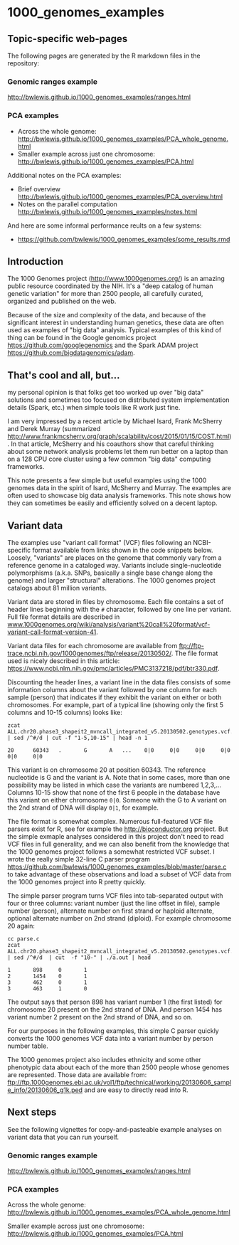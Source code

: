 # 1000_genomes_examples


## Topic-specific web-pages

The following pages are generated by the R markdown files in the repository:

### Genomic ranges example
http://bwlewis.github.io/1000_genomes_examples/ranges.html

### PCA examples

- Across the whole genome: http://bwlewis.github.io/1000_genomes_examples/PCA_whole_genome.html
- Smaller example across just one chromosome: http://bwlewis.github.io/1000_genomes_examples/PCA.html

Additional notes on the PCA examples:

- Brief overview http://bwlewis.github.io/1000_genomes_examples/PCA_overview.html
- Notes on the parallel computation http://bwlewis.github.io/1000_genomes_examples/notes.html

And here are some informal performance reults on a few systems:

- https://github.com/bwlewis/1000_genomes_examples/some_results.rmd



## Introduction


The 1000 Genomes project (http://www.1000genomes.org/) is an amazing public
resource coordinated by the NIH. It's a "deep catalog of human genetic
variation" for more than 2500 people, all carefully curated, organized and
published on the web.

Because of the size and complexity of the data, and because of the significant
interest in understanding human genetics, these data are often used as examples
of "big data" analysis. Typical examples of this kind of thing can be found
in the Google genomics project https://github.com/googlegenomics and the Spark
ADAM project https://github.com/bigdatagenomics/adam.

## That's cool and all, but...

my personal opinion is that folks get too worked up over "big data" solutions
and sometimes too focused on distributed system implementation details (Spark,
etc.) when simple tools like R work just fine.

I am very impressed by a recent article by Michael Isard, Frank McSherry and
Derek Murray (summarized 
http://www.frankmcsherry.org/graph/scalability/cost/2015/01/15/COST.html).  In
that article, McSherry and his coauthors show that careful thinking about some
network analysis problems let them run better on a laptop than on a 128 CPU
core cluster using a few common "big data" computing frameworks.

This note presents a few simple but useful examples using the 1000 genomes data
in the spirit of Isard, McSherry and Murray. The examples are often used to
showcase big data analysis frameworks. This note shows how they can sometimes
be easily and efficiently solved on a decent laptop.

## Variant data

The examples use "variant call format" (VCF) files following an NCBI-specific
format available from links shown in the code snippets below. Loosely,
"variants" are places on the genome that commonly vary from a reference genome in a
cataloged way. Variants include single-nucleotide polymorphisms (a.k.a. SNPs,
basically a single base change along the genome) and larger "structural"
alterations. The 1000 genomes project catalogs about 81 million variants.

Variant data are stored in files by chromosome. Each file contains a set of
header lines beginning with the `#` character, followed by one line per
variant. 
Full file format details are described in
www.1000genomes.org/wiki/analysis/variant%20call%20format/vcf-variant-call-format-version-41.

Variant data files for each chromosome are available from
ftp://ftp-trace.ncbi.nih.gov/1000genomes/ftp/release/20130502/.
The file format used is nicely described in this article:
https://www.ncbi.nlm.nih.gov/pmc/articles/PMC3137218/pdf/btr330.pdf.

Discounting the header lines, a variant line in the data files consists of some
information columns about the variant followed by one column for each sample
(person) that indicates if they exhibit the variant on either or both
chromosomes. For example, part of a typical line (showing only the first 5
columns and 10-15 columns) looks like:

```
zcat ALL.chr20.phase3_shapeit2_mvncall_integrated_v5.20130502.genotypes.vcf.gz | sed /^#/d | cut -f "1-5,10-15" | head -n 1

20      60343   .       G       A   ...    0|0     0|0     0|0     0|0     0|0     0|0
```
This variant is on chromosome 20 at position 60343. The reference nucleotide is G and
the variant is A. Note that in some cases, more than one possibility may be listed
in which case the variants are numbered 1,2,3,...
Columns 10-15 show that none of the first 6 people in the database
have this variant on either chromosome `0|0`. Someone with the G to A variant
on the 2nd strand of DNA will display `0|1`, for example.

The file format is somewhat complex.
Numerous full-featured VCF file parsers exist for R, see for example 
the http://bioconductor.org project. But the simple
exmaple analyses considered in this project don't need to read VCF files in full
generality, and we can also benefit from the knowledge that the 1000 genomes
project follows a somewhat restricted VCF subset. I wrote the really simple
32-line C parser program
https://github.com/bwlewis/1000_genomes_examples/blob/master/parse.c to take
advantage of these observations and load a subset of VCF data from the 1000
genomes project into R pretty quickly.

The simple parser program turns VCF files into tab-separated output with four
or three columns: variant number (just the line offset in file), sample number
(person), alternate number on first strand or haploid alternate, optional
alternate number on 2nd strand (diploid). For example chromosome 20 again:
```
cc parse.c
zcat ALL.chr20.phase3_shapeit2_mvncall_integrated_v5.20130502.genotypes.vcf.gz  | sed /^#/d  | cut  -f "10-" | ./a.out | head

1       898     0       1
2       1454    0       1
3       462     0       1
3       463     1       0
```
The output says that person 898 has variant number 1 (the first listed) for
chromosome 20 present on the 2nd strand of DNA. And person 1454 has variant
number 2 present on the 2nd strand of DNA, and so on.

For our purposes in the following examples, this simple C parser quickly
converts the 1000 genomes VCF data into a variant number by person number
table.

The 1000 genomes project also includes ethnicity and some other phenotypic data
about each of the more than 2500 people whose genomes are represented.
Those data are available from:
ftp://ftp.1000genomes.ebi.ac.uk/vol1/ftp/technical/working/20130606_sample_info/20130606_g1k.ped
and are easy to directly read into R.

## Next steps

See the following vignettes for copy-and-pasteable example analyses on variant data that you can run yourself.

### Genomic ranges example
http://bwlewis.github.io/1000_genomes_examples/ranges.html

### PCA examples

Across the whole genome: http://bwlewis.github.io/1000_genomes_examples/PCA_whole_genome.html

Smaller example across just one chromosome: http://bwlewis.github.io/1000_genomes_examples/PCA.html
